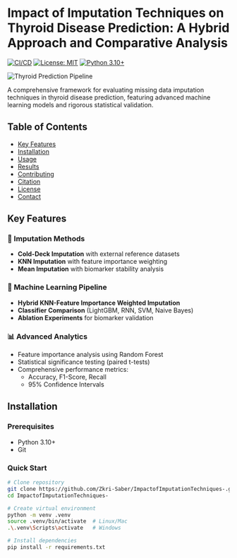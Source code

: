 # Impact of Imputation Techniques on Thyroid Disease Prediction: A Hybrid Approach and Comparative Analysis

[![CI/CD](https://github.com/Zkri-Saber/ImpactofImputationTechniques-/actions/workflows/python-app.yml/badge.svg)](https://github.com/Zkri-Saber/ImpactofImputationTechniques-/actions)
[![License: MIT](https://img.shields.io/badge/License-MIT-blue.svg)](https://opensource.org/licenses/MIT)
[![Python 3.10+](https://img.shields.io/badge/python-3.10+-blue.svg)](https://www.python.org/downloads/)

![Thyroid Prediction Pipeline](docs/pipeline.png) <!-- Add actual image path -->

A comprehensive framework for evaluating missing data imputation techniques in thyroid disease prediction, featuring advanced machine learning models and rigorous statistical validation.

## Table of Contents
- [Key Features](#key-features)
- [Installation](#installation)
- [Usage](#usage)
- [Results](#results)
- [Contributing](#contributing)
- [Citation](#citation)
- [License](#license)
- [Contact](#contact)

## Key Features

### 🧬 Imputation Methods
- **Cold-Deck Imputation** with external reference datasets
- **KNN Imputation** with feature importance weighting
- **Mean Imputation** with biomarker stability analysis

### 🧠 Machine Learning Pipeline
- **Hybrid KNN-Feature Importance Weighted Imputation**
- **Classifier Comparison** (LightGBM, RNN, SVM, Naive Bayes)
- **Ablation Experiments** for biomarker validation

### 📊 Advanced Analytics
- Feature importance analysis using Random Forest
- Statistical significance testing (paired t-tests)
- Comprehensive performance metrics:
  - Accuracy, F1-Score, Recall
  - 95% Confidence Intervals

## Installation

### Prerequisites
- Python 3.10+
- Git

### Quick Start
```bash
# Clone repository
git clone https://github.com/Zkri-Saber/ImpactofImputationTechniques-.git
cd ImpactofImputationTechniques-

# Create virtual environment
python -m venv .venv
source .venv/bin/activate  # Linux/Mac
.\.venv\Scripts\activate   # Windows

# Install dependencies
pip install -r requirements.txt
